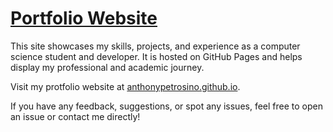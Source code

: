 # [Portfolio Website](anthonypetrosino.github.io)

This site showcases my skills, projects, and experience as a computer science student and developer. It is hosted on GitHub Pages and helps display my professional and academic journey.

Visit my protfolio website at [anthonypetrosino.github.io](anthonypetrosino.github.io).

If you have any feedback, suggestions, or spot any issues, feel free to open an issue or contact me directly!
